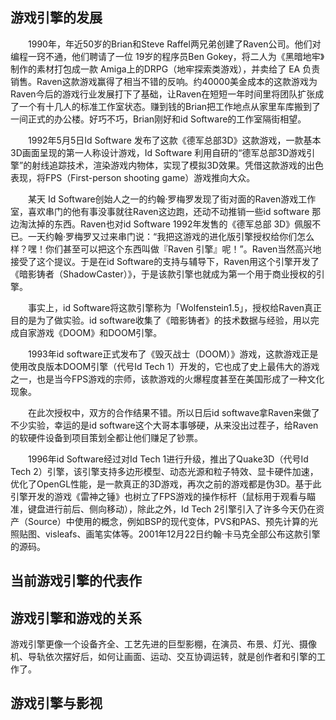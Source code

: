 ## 游戏引擎的发展

&emsp;&emsp;1990年，年近50岁的Brian和Steve Raffel两兄弟创建了Raven公司。他们对编程一窍不通，他们聘请了一位 19岁的程序员Ben Gokey，将二人为《黑暗地牢》制作的素材打包成一款 Amiga上的DRPG（地牢探索类游戏），并卖给了 EA 负责销售。Raven这款游戏赢得了相当不错的反响。约40000美金成本的这款游戏为Raven今后的游戏行业发展打下了基础，让Raven在短短一年时间里将团队扩张成了一个有十几人的标准工作室状态。赚到钱的Brian把工作地点从家里车库搬到了一间正式的办公楼。好巧不巧，Brian刚好和id Software的工作室隔街相望。

&emsp;&emsp;1992年5月5日Id Software 发布了这款《德军总部3D》这款游戏，一款基本3D画面呈现的第一人称设计游戏，Id Software 利用自研的“德军总部3D游戏引擎”的射线追踪技术，渲染游戏内物体，实现了模拟3D效果。凭借这款游戏的出色表现，将FPS（First-person shooting game）游戏推向大众。

&emsp;&emsp;某天 Id Software创始人之一的约翰·罗梅罗发现了街对面的Raven游戏工作室，喜欢串门的他有事没事就往Raven这边跑，还动不动推销一些id software 那边淘汰掉的东西。Raven也对id Software 1992年发售的《德军总部 3D》佩服不已。一天约翰·罗梅罗又过来串门说：“我把这游戏的进化版引擎授权给你们怎么样？嘿！你们甚至可以把这个东西叫做『Raven 引擎』呢！”。Raven当然高兴地接受了这个提议。于是在id Software的支持与辅导下，Raven用这个引擎开发了《暗影铸者（ShadowCaster）》，于是该款引擎也就成为第一个用于商业授权的引擎。

&emsp;&emsp;事实上，id Software将这款引擎称为「Wolfenstein1.5」，授权给Raven真正目的是为了做实验。id software收集了《暗影铸者》的技术数据与经验，用以完成自家游戏《DOOM》和DOOM引擎。

&emsp;&emsp;1993年id software正式发布了《毁灭战士（DOOM）》游戏，这款游戏正是使用改良版本DOOM引擎（代号Id Tech 1）开发的，它也成了史上最伟大的游戏之一，也是当今FPS游戏的宗师，该款游戏的火爆程度甚至在美国形成了一种文化现象。

&emsp;&emsp;在此次授权中，双方的合作结果不错。所以日后id softwave拿Raven来做了不少实验，幸运的是id software这个大哥本事够硬，从来没出过茬子，给Raven的软硬件设备到项目策划全都让他们赚足了钞票。

&emsp;&emsp;1996年id Software经过对Id Tech 1进行升级，推出了Quake3D（代号Id Tech 2）引擎，该引擎支持多边形模型、动态光源和粒子特效、显卡硬件加速，优化了OpenGL性能，是一款真正的3D游戏，再次之前的游戏都是伪3D。基于此引擎开发的游戏《雷神之锤》也树立了FPS游戏的操作标杆（鼠标用于观看与瞄准，键盘进行前后、侧向移动），除此之外，Id Tech 2引擎引入了许多今天仍在资产（Source）中使用的概念，例如BSP的现代变体，PVS和PAS、预先计算的光照贴图、visleafs、画笔实体等。2001年12月22日约翰·卡马克全部公布这款引擎的源码。

## 当前游戏引擎的代表作

## 游戏引擎和游戏的关系

游戏引擎更像一个设备齐全、工艺先进的巨型影棚，在演员、布景、灯光、摄像机、导轨依次摆好后，如何让画面、运动、交互协调运转，就是创作者和引擎的工作了。

## 游戏引擎与影视

